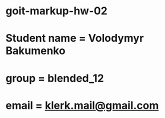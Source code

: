 # goit-markup-hw-02

# Student name = Volodymyr Bakumenko

# group = blended_12

# email = klerk.mail@gmail.com
